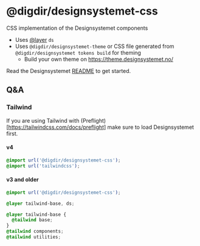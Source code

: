 # @digdir/designsystemet-css

CSS implementation of the Designsystemet components

- Uses [@layer](https://developer.mozilla.org/en-US/docs/Web/CSS/@layer) `ds`
- Uses `@digdir/designsystemet-theme` or CSS file generated from `@digdir/designsystemet tokens build` for theming
  - Build your own theme on https://theme.designsystemet.no/

Read the Designsystemet [README](https://github.com/digdir/designsystemet) to get started.

## Q&A

### Tailwind

If you are using Tailwind with (Preflight)[https://tailwindcss.com/docs/preflight] make sure to load Designsystemet first.

#### v4

```css
@import url('@digdir/designsystemet-css');
@import url('tailwindcss');
```
#### v3 and older
```css
@import url('@digdir/designsystemet-css');

@layer tailwind-base, ds;

@layer tailwind-base {
  @tailwind base;
}
@tailwind components;
@tailwind utilities;
```
